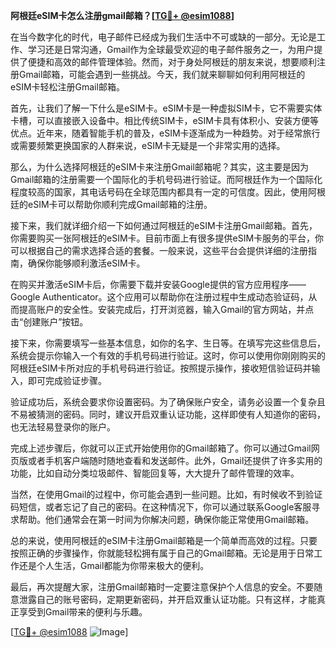 **阿根廷eSIM卡怎么注册gmail邮箱？[[TG💪+ @esim1088](https://t.me/s/esim1088)]**

在当今数字化的时代，电子邮件已经成为我们生活中不可或缺的一部分。无论是工作、学习还是日常沟通，Gmail作为全球最受欢迎的电子邮件服务之一，为用户提供了便捷和高效的邮件管理体验。然而，对于身处阿根廷的朋友来说，想要顺利注册Gmail邮箱，可能会遇到一些挑战。今天，我们就来聊聊如何利用阿根廷的eSIM卡轻松注册Gmail邮箱。

首先，让我们了解一下什么是eSIM卡。eSIM卡是一种虚拟SIM卡，它不需要实体卡槽，可以直接嵌入设备中。相比传统SIM卡，eSIM卡具有体积小、安装方便等优点。近年来，随着智能手机的普及，eSIM卡逐渐成为一种趋势。对于经常旅行或需要频繁更换国家的人群来说，eSIM卡无疑是一个非常实用的选择。

那么，为什么选择阿根廷的eSIM卡来注册Gmail邮箱呢？其实，这主要是因为Gmail邮箱的注册需要一个国际化的手机号码进行验证。而阿根廷作为一个国际化程度较高的国家，其电话号码在全球范围内都具有一定的可信度。因此，使用阿根廷的eSIM卡可以帮助你顺利完成Gmail邮箱的注册。

接下来，我们就详细介绍一下如何通过阿根廷的eSIM卡注册Gmail邮箱。首先，你需要购买一张阿根廷的eSIM卡。目前市面上有很多提供eSIM卡服务的平台，你可以根据自己的需求选择合适的套餐。一般来说，这些平台会提供详细的注册指南，确保你能够顺利激活eSIM卡。

在购买并激活eSIM卡后，你需要下载并安装Google提供的官方应用程序——Google Authenticator。这个应用可以帮助你在注册过程中生成动态验证码，从而提高账户的安全性。安装完成后，打开浏览器，输入Gmail的官方网站，并点击“创建账户”按钮。

接下来，你需要填写一些基本信息，如你的名字、生日等。在填写完这些信息后，系统会提示你输入一个有效的手机号码进行验证。这时，你可以使用你刚刚购买的阿根廷eSIM卡所对应的手机号码进行验证。按照提示操作，接收短信验证码并输入，即可完成验证步骤。

验证成功后，系统会要求你设置密码。为了确保账户安全，请务必设置一个复杂且不易被猜测的密码。同时，建议开启双重认证功能，这样即使有人知道你的密码，也无法轻易登录你的账户。

完成上述步骤后，你就可以正式开始使用你的Gmail邮箱了。你可以通过Gmail网页版或者手机客户端随时随地查看和发送邮件。此外，Gmail还提供了许多实用的功能，比如自动分类垃圾邮件、智能回复等，大大提升了邮件管理的效率。

当然，在使用Gmail的过程中，你可能会遇到一些问题。比如，有时候收不到验证码短信，或者忘记了自己的密码。在这种情况下，你可以通过联系Google客服寻求帮助。他们通常会在第一时间为你解决问题，确保你能正常使用Gmail邮箱。

总的来说，使用阿根廷的eSIM卡注册Gmail邮箱是一个简单而高效的过程。只要按照正确的步骤操作，你就能轻松拥有属于自己的Gmail邮箱。无论是用于日常工作还是个人生活，Gmail都能为你带来极大的便利。

最后，再次提醒大家，注册Gmail邮箱时一定要注意保护个人信息的安全。不要随意泄露自己的账号密码，定期更新密码，并开启双重认证功能。只有这样，才能真正享受到Gmail带来的便利与乐趣。

[[TG💪+ @esim1088](https://t.me/s/esim1088) ![Image](https://i.postimg.cc/4NQfJmqS/Snipaste-2025-05-13-00-14-12.png)]